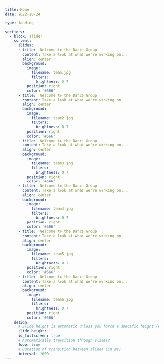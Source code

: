 ```yaml
---
title: Home
date: 2022-10-24

type: landing

sections:
  - block: slider
    content:
      slides:
      - title:  Welcome to the Dance Group
        content: Take a look at what we're working on...
        align: center
        background:
          image:
            filename: team.jpg
            filters:
              brightness: 0.7
          position: right
          color: '#666'
      - title:  Welcome to the Dance Group
        content: Take a look at what we're working on...
        align: center
        background:
          image:
            filename: team2.jpg
            filters:
              brightness: 0.7
          position: right
          color: '#666'
      - title:  Welcome to the Dance Group
        content: Take a look at what we're working on...
        align: center
        background:
          image:
            filename: team3.jpg
            filters:
              brightness: 0.7
          position: right
          color: '#666'
      - title:  Welcome to the Dance Group
        content: Take a look at what we're working on...
        align: center
        background:
          image:
            filename: team4.jpg
            filters:
              brightness: 0.7
          position: right
          color: '#666'
      - title:  Welcome to the Dance Group
        content: Take a look at what we're working on...
        align: center
        background:
          image:
            filename: team5.jpg
            filters:
              brightness: 0.7
          position: right
          color: '#666'
      - title:  Welcome to the Dance Group
        content: Take a look at what we're working on...
        align: center
        background:
          image:
            filename: team6.jpg
            filters:
              brightness: 0.7
          position: right
          color: '#666'
    design:
      # Slide height is automatic unless you force a specific height (e.g. '400px')
      slide_height: ''
      is_fullscreen: true
      # Automatically transition through slides?
      loop: true
      # Duration of transition between slides (in ms)
      interval: 2000
---
```

